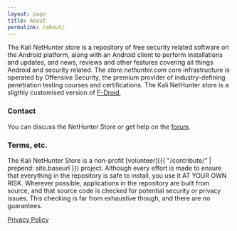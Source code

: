 ```yaml
---
layout: page
title: About
permalink: /about/
---
```


The Kali NetHunter store is a repository of free security related software on the Android platform, along with an Android client to perform installations and updates, and news, reviews and other features covering all things Android and security related.
The _store.nethunter.com_ core infrastructure is operated by Offensive Security, the premium provider of industry-defining penetration testing courses and certifications.
The Kali NetHunter store is a sligthly customised version of [F-Droid](https://f-droif.org), 

### Contact

You can discuss the NetHunter Store or get help on the [forum](https://forums.kali.org/).

### Terms, etc.

The Kali NetHunter Store is a non-profit [volunteer]({{ "/contribute/" | prepend: site.baseurl }}) project. Although every effort is made to ensure that everything in the repository is safe to install, you use it AT YOUR OWN RISK. Wherever possible, applications in the repository are built from source, and that source code is checked for potential security or privacy issues. This checking is far from exhaustive though, and there are no guarantees.

[Privacy Policy](https://www.offensive-security.com/privacy-policy/)

